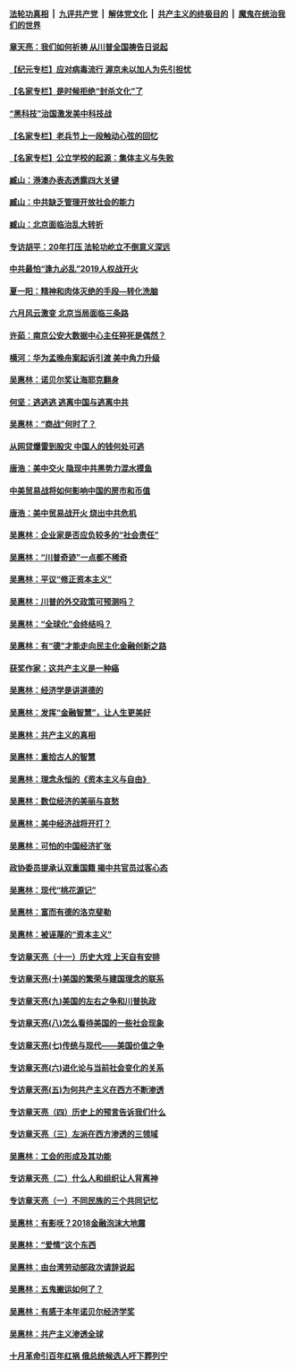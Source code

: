 ####  [法轮功真相](../../../../basic/blob/master/README.md?t=07071331) &nbsp;|&nbsp; [九评共产党](../../../../9ping.md/blob/master/README.md?t=07071331) &nbsp;|&nbsp; [解体党文化](../../../../jtdwh.md/blob/master/README.md?t=07071331)  &nbsp;|&nbsp; [共产主义的终极目的](../../../../gczydzjmd.md/blob/master/README.md?t=07071331) &nbsp;|&nbsp; [魔鬼在统治我们的世界](../../../../mgztzwmdsj.md/blob/master/README.md?t=07071331) 

#### [章天亮：我们如何祈祷 从川普全国祷告日说起](../pages/nsc423/n11944627.md?t=07071331) 

#### [【纪元专栏】应对病毒流行 渥京未以加人为先引担忧](../pages/nsc423/n11875714.md?t=07071331) 

#### [【名家专栏】是时候拒绝“封杀文化”了](../pages/nsc423/n11814093.md?t=07071331) 

#### [“黑科技”治国激发美中科技战](../pages/nsc423/n11638056.md?t=07071331) 

#### [【名家专栏】老兵节上一段触动心弦的回忆](../pages/nsc423/n11646016.md?t=07071331) 

#### [【名家专栏】公立学校的起源：集体主义与失败](../pages/nsc423/n11601833.md?t=07071331) 

#### [臧山：港澳办表态透露四大关键](../pages/nsc423/n11421628.md?t=07071331) 

#### [臧山：中共缺乏管理开放社会的能力](../pages/nsc423/n11407457.md?t=07071331) 

#### [臧山：北京面临治乱大转折](../pages/nsc423/n11406895.md?t=07071331) 

#### [专访胡平：20年打压 法轮功屹立不倒意义深远](../pages/nsc423/n11398800.md?t=07071331) 

#### [中共最怕“逢九必乱”2019人权战开火](../pages/nsc423/n11385248.md?t=07071331) 

#### [夏一阳：精神和肉体灭绝的手段—转化洗脑](../pages/nsc423/n11368250.md?t=07071331) 

#### [六月风云激变 北京当局面临三条路](../pages/nsc423/n11313668.md?t=07071331) 

#### [许茹：南京公安大数据中心主任猝死是偶然？](../pages/nsc423/n11064744.md?t=07071331) 

#### [横河：华为孟晚舟案起诉引渡 美中角力升级](../pages/nsc423/n11027230.md?t=07071331) 

#### [吴惠林：诺贝尔奖让海耶克翻身](../pages/nsc423/n10890049.md?t=07071331) 

#### [何坚：逃逃逃 逃离中国与逃离中共](../pages/nsc423/n10592891.md?t=07071331) 

#### [吴惠林：“商战”何时了？](../pages/nsc423/n10573558.md?t=07071331) 

#### [从网贷爆雷到股灾 中国人的钱何处可逃](../pages/nsc423/n10572800.md?t=07071331) 

#### [唐浩：美中交火 隐现中共黑势力混水摸鱼](../pages/nsc423/n10544040.md?t=07071331) 

#### [中美贸易战将如何影响中国的房市和币值](../pages/nsc423/n10543697.md?t=07071331) 

#### [唐浩：美中贸易战开火 烧出中共危机](../pages/nsc423/n10540126.md?t=07071331) 

#### [吴惠林：企业家是否应负较多的“社会责任”](../pages/nsc423/n10535022.md?t=07071331) 

#### [吴惠林：“川普奇迹”一点都不稀奇](../pages/nsc423/n10512808.md?t=07071331) 

#### [吴惠林：平议“修正资本主义”](../pages/nsc423/n10495724.md?t=07071331) 

#### [吴惠林：川普的外交政策可预测吗？](../pages/nsc423/n10462387.md?t=07071331) 

#### [吴惠林：“全球化”会终结吗？](../pages/nsc423/n10452838.md?t=07071331) 

#### [吴惠林：有“德”才能走向民主化金融创新之路](../pages/nsc423/n10432292.md?t=07071331) 

#### [获奖作家：这共产主义是一种癌](../pages/nsc423/n10431541.md?t=07071331) 

#### [吴惠林：经济学是讲道德的](../pages/nsc423/n10398014.md?t=07071331) 

#### [吴惠林：发挥“金融智慧”，让人生更美好](../pages/nsc423/n10375019.md?t=07071331) 

#### [吴惠林：共产主义的真相](../pages/nsc423/n10351394.md?t=07071331) 

#### [吴惠林：重拾古人的智慧](../pages/nsc423/n10337691.md?t=07071331) 

#### [吴惠林：理念永恒的《资本主义与自由》](../pages/nsc423/n10316274.md?t=07071331) 

#### [吴惠林：数位经济的美丽与哀愁](../pages/nsc423/n10292946.md?t=07071331) 

#### [吴惠林：美中经济战将开打？](../pages/nsc423/n10258825.md?t=07071331) 

#### [吴惠林：可怕的中国经济扩张](../pages/nsc423/n10219147.md?t=07071331) 

#### [政协委员提承认双重国籍 揭中共官员过客心态](../pages/nsc423/n10208809.md?t=07071331) 

#### [吴惠林：现代“桃花源记”](../pages/nsc423/n10185234.md?t=07071331) 

#### [吴惠林：富而有德的洛克斐勒](../pages/nsc423/n10142264.md?t=07071331) 

#### [吴惠林：被诬蔑的“资本主义”](../pages/nsc423/n10124816.md?t=07071331) 

#### [专访章天亮（十一）历史大戏 上天自有安排](../pages/nsc423/n10094905.md?t=07071331) 

#### [专访章天亮(十)美国的繁荣与建国理念的联系](../pages/nsc423/n10094899.md?t=07071331) 

#### [专访章天亮(九)美国的左右之争和川普执政](../pages/nsc423/n10094889.md?t=07071331) 

#### [专访章天亮(八)怎么看待美国的一些社会现象](../pages/nsc423/n10094857.md?t=07071331) 

#### [专访章天亮(七)传统与现代——美国价值之争](../pages/nsc423/n10093140.md?t=07071331) 

#### [专访章天亮(六)进化论与当前社会变化的关系](../pages/nsc423/n10092036.md?t=07071331) 

#### [专访章天亮(五)为何共产主义在西方不断渗透](../pages/nsc423/n10083620.md?t=07071331) 

#### [专访章天亮（四）历史上的预言告诉我们什么](../pages/nsc423/n10083606.md?t=07071331) 

#### [专访章天亮（三）左派在西方渗透的三领域](../pages/nsc423/n10081115.md?t=07071331) 

#### [吴惠林：工会的形成及其功能](../pages/nsc423/n10080633.md?t=07071331) 

#### [专访章天亮（二）什么人和组织让人背离神](../pages/nsc423/n10076637.md?t=07071331) 

#### [专访章天亮（一）不同民族的三个共同记忆](../pages/nsc423/n10074188.md?t=07071331) 

#### [吴惠林：有影呒？2018金融泡沫大地震](../pages/nsc423/n10040534.md?t=07071331) 

#### [吴惠林：“爱情”这个东西](../pages/nsc423/n10019423.md?t=07071331) 

#### [吴惠林：由台湾劳动部政次请辞说起](../pages/nsc423/n9979679.md?t=07071331) 

#### [吴惠林：五鬼搬运如何了？](../pages/nsc423/n9925338.md?t=07071331) 

#### [吴惠林：有感于本年诺贝尔经济学奖](../pages/nsc423/n9871883.md?t=07071331) 

#### [吴惠林：共产主义渗透全球](../pages/nsc423/n9812748.md?t=07071331) 

#### [十月革命引百年红祸 俄总统候选人吁下葬列宁](../pages/nsc423/n9810182.md?t=07071331) 


